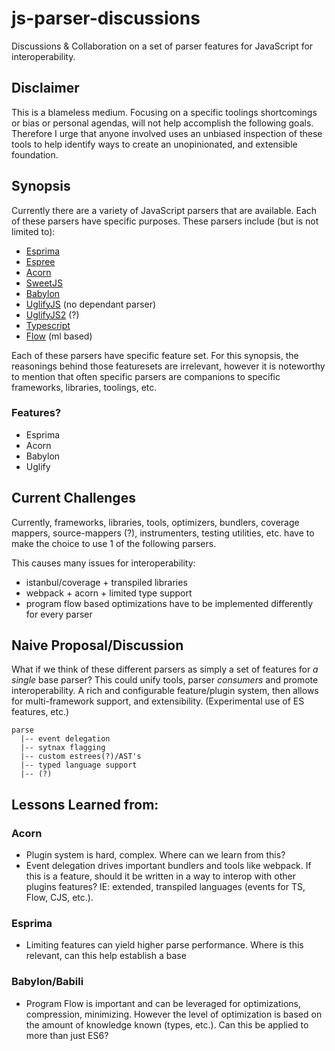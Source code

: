 # js-parser-discussions
Discussions &amp; Collaboration on a set of parser features for JavaScript for interoperability.

## Disclaimer
This is a blameless medium. Focusing on a specific toolings shortcomings or bias or personal agendas, will not help accomplish the following goals. Therefore I urge that anyone involved uses an unbiased inspection of these tools to help identify ways to create an unopinionated, and extensible foundation.

## Synopsis
Currently there are a variety of JavaScript parsers that are available. Each of these parsers have specific purposes. These parsers include (but is not limited to): 

- [Esprima](https://github.com/jquery/esprima)
- [Espree](https://github.com/eslint/espree)
- [Acorn](https://github.com/ternjs/acorn)
- [SweetJS](https://github.com/sweet-js/sweet.js)
- [Babylon](https://github.com/babel/babylon)
- [UglifyJS](https://github.com/mishoo/UglifyJS/) (no dependant parser)
- [UglifyJS2](https://github.com/mishoo/UglifyJS2) (?)
- [Typescript](https://github.com/microsoft/typescript)
- [Flow](https://github.com/facebook/flow) (ml based)


Each of these parsers have specific feature set. For this synopsis, the reasonings behind those featuresets are irrelevant, however it is noteworthy to mention that often specific parsers are companions to specific frameworks, libraries, toolings, etc. 

### Features? 
- Esprima
- Acorn
- Babylon
- Uglify

## Current Challenges
Currently, frameworks, libraries, tools, optimizers, bundlers, coverage mappers, source-mappers (?), instrumenters, testing utilities, etc. have to make the choice to use 1 of the following parsers. 

This causes many issues for interoperability:
- istanbul/coverage + transpiled libraries
- webpack + acorn + limited type support
- program flow based optimizations have to be implemented differently for every parser

## Naive Proposal/Discussion
What if we think of these different parsers as simply a set of features for _a single_ base parser? This could unify tools, parser _consumers_ and promote interoperability. A rich and configurable feature/plugin system, then allows for multi-framework support, and extensibility. (Experimental use of ES features, etc.) 

```
parse
  |-- event delegation
  |-- sytnax flagging
  |-- custom estrees(?)/AST's
  |-- typed language support
  |-- (?)
```

## Lessons Learned from:
### Acorn
- Plugin system is hard, complex. Where can we learn from this? 
- Event delegation drives important bundlers and tools like webpack. If this is a feature, should it be written in a way to interop with other plugins features? IE: extended, transpiled languages (events for TS, Flow, CJS, etc.).

### Esprima
- Limiting features can yield higher parse performance. Where is this relevant, can this help establish a base

### Babylon/Babili
- Program Flow is important and can be leveraged for optimizations, compression, minimizing. However the level of optimization is based on the amount of knowledge known (types, etc.). Can this be applied to more than just ES6?

